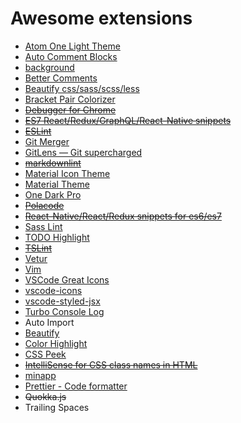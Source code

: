 # Awesome extensions

- [Atom One Light Theme](https://github.com/akamud/vscode-theme-onelight)
- [Auto Comment Blocks](ihttps://github.com/kevb34ns/auto-comment-blocks)
- [background](https://github.com/shalldie/vscode-background)
- [Better Comments](https://github.com/aaron-bond/better-comments)
- [Beautify css/sass/scss/less](https://github.com/git@github.com:mike7515/code-beautifier)
- [Bracket Pair Colorizer](https://github.com/CoenraadS/BracketPair)
- ~~[Debugger for Chrome](https://github.com/Microsoft/vscode-chrome-debug)~~
- ~~[ES7 React/Redux/GraphQL/React-Native snippets](https://github.com/dsznajder/vscode-es7-javascript-react-snippets)~~
- ~~[ESLint](https://github.com/Microsoft/vscode-eslint)~~
- [Git Merger](https://github.com/shaharkazaz/vscode-git-merger)
- [GitLens — Git supercharged](https://github.com/eamodio/vscode-gitlens)
- ~~[markdownlint](https://github.com/DavidAnson/vscode-markdownlint)~~
- [Material Icon Theme](ihttps://github.com/PKief/vscode-material-icon-theme.git)
- [Material Theme](https://github.com/equinusocio/vsc-material-theme.git)
- [One Dark Pro](https://github.com/Binaryify/OneDark-Pro)
- ~~[Polacode](https://github.com/octref/polacode)~~
- ~~[React-Native/React/Redux snippets for es6/es7](https://github.com/EQuimper/VSC-React-Native-React-Redux-Snippetsj)~~
- [Sass Lint](https://github.com/glen-84/vscode-sass-lint.git)
- [TODO Highlight](https://github.com/wayou/vscode-todo-highlight.git)
- ~~[TSLint](https://github.com/Microsoft/vscode-tslint.git)~~
- [Vetur](https://github.com/vuejs/vetur)
- [Vim](https://github.com/VSCodeVim/Vim.git)
- [VSCode Great Icons](#)
- [vscode-icons](https://github.com/vscode-icons/vscode-icons)
- [vscode-styled-jsx](https://github.com/iFwu/vscode-styled-jsx)
- [Turbo Console Log](https://github.com/Chakroun-Anas/turbo-console-log)
- Auto Import
- [Beautify](https://github.com/HookyQR/VSCodeBeautify)
- [Color Highlight](https://github.com/sergiirocks/vscode-ext-color-highlight)
- [CSS Peek](https://github.com/pranaygp/vscode-css-peek.git)
- ~~[IntelliSense for CSS class names in HTML](https://github.com/Zignd/HTML-CSS-Class-Completion)~~
- [minapp](https://github.com/wx-minapp/minapp-vscode)
- [Prettier - Code formatter](https://github.com/prettier/prettier-vscode.git)
- ~~Quokka.js~~
- Trailing Spaces
